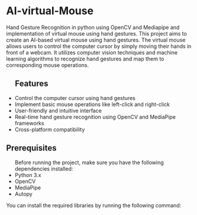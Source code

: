 # AI-virtual-Mouse
Hand Gesture Recognition in python using OpenCV and Mediapipe and implementation of virtual mouse using hand gestures.
This project aims to create an AI-based virtual mouse using hand gestures. The virtual mouse allows users to control the computer cursor by simply moving their hands in front of a webcam. It utilizes computer vision techniques and machine learning algorithms to recognize hand gestures and map them to corresponding mouse operations.
<ul>
<h2>Features</h2>
<li>Control the computer cursor using hand gestures</li>
<li>Implement basic mouse operations like left-click and right-click</li>
<li>User-friendly and intuitive interface</li>
<li>Real-time hand gesture recognition using OpenCV and MediaPipe frameworks</li>
<li>Cross-platform compatibility</li>
</ul>
<h2>Prerequisites</h2>

<ul>Before running the project, make sure you have the following dependencies installed:
<li>Python 3.x</li>
<li>OpenCV</li>
<li>MediaPipe</li>
<li>Autopy</li>
</ul>
You can install the required libraries by running the following command:
